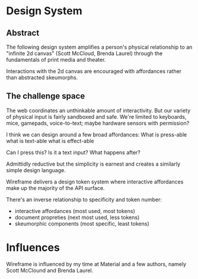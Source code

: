 # Design System

## Abstract

The following design system amplifies a person's physical relationship to an "infinite 2d canvas" (Scott McCloud, Brenda Laurel) through the fundamentals of print media and theater.

Interactions with the 2d canvas are encouraged with affordances rather than abstracted skeumorphs.

## The challenge space

The web coordinates an unthinkable amount of interactivity. But our variety of physical input is fairly sandboxed and safe. We're limited to keyboards, mice, gamepads, voice-to-text; maybe hardware sensors with permission?

I think we can design around a few broad affordances:
What is press-able
what is text-able
what is effect-able

Can I press this? Is it a text input? What happens after?

Admittidly reductive but the simplicity is earnest and creates a similarly simple design language.

Wireframe delivers a design token system where interactive affordances make up the majority of the API surface.

There's an inverse relationship to specificity and token number:

- interactive affordances (most used, most tokens)
- document propreties (next most used, less tokens)
- skeumorphic components (most specific, least tokens)

# Influences

Wireframe is influenced by my time at Material and a few authors, namely Scott McClound and Brenda Laurel.

